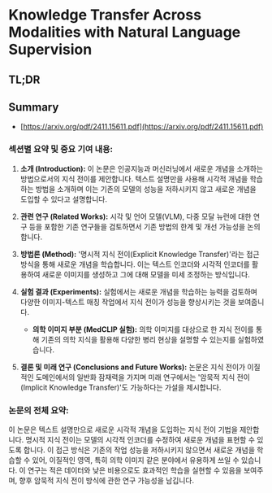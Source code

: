 # Knowledge Transfer Across Modalities with Natural Language Supervision
## TL;DR
## Summary
- [https://arxiv.org/pdf/2411.15611.pdf](https://arxiv.org/pdf/2411.15611.pdf)

### 섹션별 요약 및 중요 기여 내용:

1. **소개 (Introduction):**
   이 논문은 인공지능과 머신러닝에서 새로운 개념을 소개하는 방법으로서의 지식 전이를 제안합니다. 텍스트 설명만을 사용해 시각적 개념을 학습하는 방법을 소개하며 이는 기존의 모델의 성능을 저하시키지 않고 새로운 개념을 도입할 수 있다고 설명합니다.

2. **관련 연구 (Related Works):**
   시각 및 언어 모델(VLM), 다중 모달 뉴런에 대한 연구 등을 포함한 기존 연구들을 검토하면서 기존 방법의 한계 및 개선 가능성을 논의합니다.

3. **방법론 (Method):**
   '명시적 지식 전이(Explicit Knowledge Transfer)'라는 접근 방식을 통해 새로운 개념을 학습합니다. 이는 텍스트 인코더와 시각적 인코더를 활용하여 새로운 이미지를 생성하고 그에 대해 모델을 미세 조정하는 방식입니다.

4. **실험 결과 (Experiments):**
   실험에서는 새로운 개념을 학습하는 능력을 검토하며 다양한 이미지-텍스트 매칭 작업에서 지식 전이가 성능을 향상시키는 것을 보여줍니다. 
   - **의학 이미지 부분 (MedCLIP 실험):** 의학 이미지를 대상으로 한 지식 전이를 통해 기존의 의학 지식을 활용해 다양한 병리 현상을 설명할 수 있는지를 실험하였습니다.

5. **결론 및 미래 연구 (Conclusions and Future Works):**
   논문은 지식 전이가 이질적인 도메인에서의 일반화 잠재력을 가지며 미래 연구에서는 '암묵적 지식 전이(Implicit Knowledge Transfer)'도 가능하다는 가설을 제시합니다.

### 논문의 전체 요약:

이 논문은 텍스트 설명만으로 새로운 시각적 개념을 도입하는 지식 전이 기법을 제안합니다. 명시적 지식 전이는 모델의 시각적 인코더를 수정하여 새로운 개념을 표현할 수 있도록 합니다. 이 접근 방식은 기존의 작업 성능을 저하시키지 않으면서 새로운 개념을 학습할 수 있어, 이질적인 영역, 특히 의학 이미지 같은 분야에서 유용하게 쓰일 수 있습니다. 이 연구는 적은 데이터와 낮은 비용으로도 효과적인 학습을 실현할 수 있음을 보여주며, 향후 암묵적 지식 전이 방식에 관한 연구 가능성을 남깁니다.